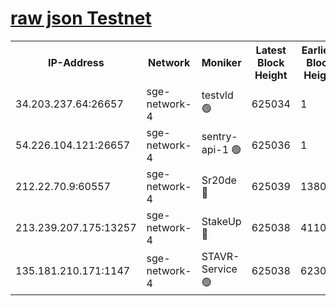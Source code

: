 
[raw json Testnet](https://rpc-check.sget.stavr.tech/sget/rpc-sget-result.json)
=


<table><tr><th>IP-Address</th><th>Network</th><th>Moniker</th><th>Latest Block Height</th><th>Earliest Block Height</th><th>Catching Up</th><th>Tx Index</th><th>Voting Power</th><th>Scan Time</th></tr><tr><td>34.203.237.64:26657</td><td>sge-network-4</td><td>testvld 🟢</td><td>625034</td><td>1</td><td>False</td><td>on</td><td>0</td><td>2023-12-13T12:40:31.843123081UTC</td></tr><tr><td>54.226.104.121:26657</td><td>sge-network-4</td><td>sentry-api-1 🟢</td><td>625036</td><td>1</td><td>False</td><td>on</td><td>0</td><td>2023-12-13T12:40:44.829250279UTC</td></tr><tr><td>212.22.70.9:60557</td><td>sge-network-4</td><td>Sr20de 🔴</td><td>625039</td><td>138001</td><td>False</td><td>on</td><td>99</td><td>2023-12-13T12:41:02.174095692UTC</td></tr><tr><td>213.239.207.175:13257</td><td>sge-network-4</td><td>StakeUp 🔴</td><td>625038</td><td>411001</td><td>False</td><td>off</td><td>100</td><td>2023-12-13T12:40:53.198997229UTC</td></tr><tr><td>135.181.210.171:1147</td><td>sge-network-4</td><td>STAVR-Service 🟢</td><td>625038</td><td>623001</td><td>False</td><td>on</td><td>0</td><td>2023-12-13T12:40:53.561899181UTC</td></tr></table>
